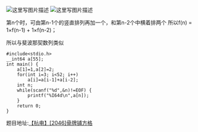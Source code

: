 ![这里写图片描述](http://img.blog.csdn.net/20160718160016817)
![这里写图片描述](http://img.blog.csdn.net/20160718160022412)

第n个时，可由第n-1个的竖直排列再加一个，和第n-2个中横着排两个
所以f(n) = 1×f(n-1) + 1×f(n-2)；

所以与斐波那契数列类似

```
#include<stdio.h>
__int64 a[55];
int main() {
	a[1]=1,a[2]=2;
	for(int i=3; i<52; i++)
		a[i]=a[i-1]+a[i-2];
	int n;
	while(scanf("%d",&n)!=EOF) {
		printf("%I64d\n",a[n]);
	}
	return 0;
}

```
题目地址:[【杭电】[2046]骨牌铺方格](http://acm.hdu.edu.cn/showproblem.php?pid=2046)